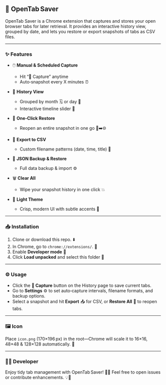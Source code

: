 ## 🚀 OpenTab Saver

OpenTab Saver is a Chrome extension that captures and stores your open browser tabs for later retrieval.
It provides an interactive history view, grouped by date, and lets you restore or export snapshots of tabs as CSV files.

---

### ✨ Features

* 🖱️ **Manual & Scheduled Capture**

  * Hit “📸 Capture” anytime
  * Auto‑snapshot every X minutes ⏰
* 📅 **History View**

  * Grouped by month 🗓️ or day 📆
  * Interactive timeline slider 🔄
* 🔄 **One‑Click Restore**

  * Reopen an entire snapshot in one go 🚪➡️🌐
* 💾 **Export to CSV**

  * Custom filename patterns (date, time, title) 📝
* 🔄 **JSON Backup & Restore**

  * Full data backup & import ⚙️
* 🗑️ **Clear All**

  * Wipe your snapshot history in one click 💥
* 🎨 **Light Theme**

  * Crisp, modern UI with subtle accents 🌟

---

### 📥 Installation

1. Clone or download this repo. ⬇️
2. In Chrome, go to `chrome://extensions/`. 🔧
3. Enable **Developer mode** 🔨
4. Click **Load unpacked** and select this folder 📂

---

### ⚙️ Usage

* Click the **📸 Capture** button on the History page to save current tabs.
* Go to **Settings** ⚙️ to set auto‑capture intervals, filename formats, and backup options.
* Select a snapshot and hit **Export** 📤 for CSV, or **Restore All** 🔄 to reopen tabs.

---

### 🖼️ Icon

Place `icon.png` (170×196 px) in the root—Chrome will scale it to 16×16, 48×48 & 128×128 automatically. 🎨

---

### 👩‍💻 Developer

Enjoy tidy tab management with OpenTab Saver! 🙌🐙 Feel free to open issues or contribute enhancements. 💡🚧
